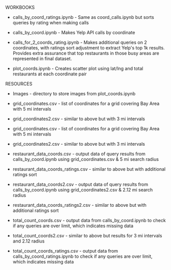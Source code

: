 WORKBOOKS

* calls_by_coord_ratings.ipynb - Same as coord_calls.ipynb but sorts queries by rating when making calls

* calls_by_coord.ipynb - Makes Yelp API calls by coordinate

* calls_for_2_coords_rating.ipynb - Makes additional queries on 2 coordinates, with ratings sort adjustment to extract Yelp's top 1k results. Provides extra assurance that top restaurants in those busy areas are represented in final dataset.

* plot_coords.ipynb - Creates scatter plot using lat/lng and total restaurants at each coordinate pair


RESOURCES

* Images - directory to store images from plot_coords.ipynb

* grid_coordinates.csv - list of coordinates for a grid covering Bay Area with 5 mi intervals

* grid_coordinates2.csv - similar to above but with 3 mi intervals

* grid_coordinates.csv - list of coordinates for a grid covering Bay Area with 5 mi intervals

* grid_coordinates2.csv - similar to above but with 3 mi intervals

* restaurant_data_coords.csv - output data of query results from calls_by_coord.ipynb using grid_coordinates.csv & 5 mi search radius
* restaurant_data_coords_ratings.csv - similar to above but with additional ratings sort

* restaurant_data_coords2.csv - output data of query results from calls_by_coord.ipynb using grid_coordinates2.csv & 2.12 mi search radius
* restaurant_data_coords_ratings2.csv - similar to above but with additional ratings sort

* total_count_coords.csv - output data from calls_by_coord.ipynb to check if any queries are over limit, which indicates missing data

* total_count_coords2.csv - similar to above but results for 3 mi intervals and 2.12 radius

* total_count_coords_ratings.csv - output data from calls_by_coord_ratings.ipynb to check if any queries are over limit, which indicates missing data